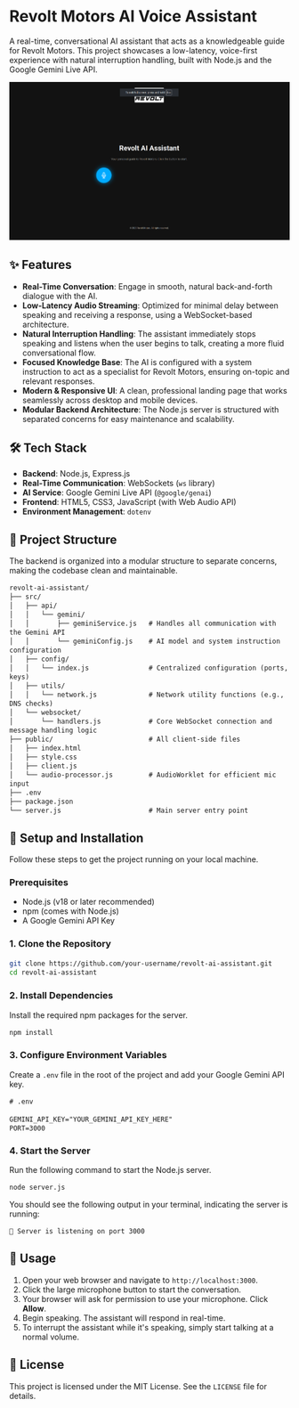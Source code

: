 # Revolt Motors AI Voice Assistant

A real-time, conversational AI assistant that acts as a knowledgeable guide for Revolt Motors. This project showcases a low-latency, voice-first experience with natural interruption handling, built with Node.js and the Google Gemini Live API.

![Revolt AI Assistant Landing Page](./asset/image.png)

## ✨ Features

* **Real-Time Conversation**: Engage in smooth, natural back-and-forth dialogue with the AI.
* **Low-Latency Audio Streaming**: Optimized for minimal delay between speaking and receiving a response, using a WebSocket-based architecture.
* **Natural Interruption Handling**: The assistant immediately stops speaking and listens when the user begins to talk, creating a more fluid conversational flow.
* **Focused Knowledge Base**: The AI is configured with a system instruction to act as a specialist for Revolt Motors, ensuring on-topic and relevant responses.
* **Modern & Responsive UI**: A clean, professional landing page that works seamlessly across desktop and mobile devices.
* **Modular Backend Architecture**: The Node.js server is structured with separated concerns for easy maintenance and scalability.

## 🛠️ Tech Stack

* **Backend**: Node.js, Express.js
* **Real-Time Communication**: WebSockets (`ws` library)
* **AI Service**: Google Gemini Live API (`@google/genai`)
* **Frontend**: HTML5, CSS3, JavaScript (with Web Audio API)
* **Environment Management**: `dotenv`

## 📂 Project Structure

The backend is organized into a modular structure to separate concerns, making the codebase clean and maintainable.

```
revolt-ai-assistant/
├── src/
│   ├── api/
│   │   └── gemini/
│   │       ├── geminiService.js   # Handles all communication with the Gemini API
│   │       └── geminiConfig.js    # AI model and system instruction configuration
│   ├── config/
│   │   └── index.js               # Centralized configuration (ports, keys)
│   ├── utils/
│   │   └── network.js             # Network utility functions (e.g., DNS checks)
│   └── websocket/
│       └── handlers.js            # Core WebSocket connection and message handling logic
├── public/                        # All client-side files
│   ├── index.html
│   ├── style.css
│   ├── client.js
│   └── audio-processor.js         # AudioWorklet for efficient mic input
├── .env
├── package.json
└── server.js                      # Main server entry point
```

## 🚀 Setup and Installation

Follow these steps to get the project running on your local machine.

### Prerequisites

* Node.js (v18 or later recommended)
* npm (comes with Node.js)
* A Google Gemini API Key

### 1. Clone the Repository

```bash
git clone https://github.com/your-username/revolt-ai-assistant.git
cd revolt-ai-assistant
```

### 2. Install Dependencies

Install the required npm packages for the server.

```bash
npm install
```

### 3. Configure Environment Variables

Create a `.env` file in the root of the project and add your Google Gemini API key.

```env
# .env

GEMINI_API_KEY="YOUR_GEMINI_API_KEY_HERE"
PORT=3000
```

### 4. Start the Server

Run the following command to start the Node.js server.

```bash
node server.js
```

You should see the following output in your terminal, indicating the server is running:

```
🚀 Server is listening on port 3000
```

## 🎤 Usage

1.  Open your web browser and navigate to `http://localhost:3000`.
2.  Click the large microphone button to start the conversation.
3.  Your browser will ask for permission to use your microphone. Click **Allow**.
4.  Begin speaking. The assistant will respond in real-time.
5.  To interrupt the assistant while it's speaking, simply start talking at a normal volume.

## 📜 License

This project is licensed under the MIT License. See the `LICENSE` file for details.